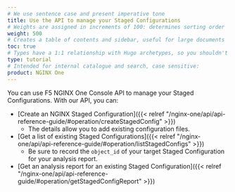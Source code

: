 ```yaml
---
# We use sentence case and present imperative tone
title: Use the API to manage your Staged Configurations
# Weights are assigned in increments of 100: determines sorting order
weight: 500
# Creates a table of contents and sidebar, useful for large documents
toc: true
# Types have a 1:1 relationship with Hugo archetypes, so you shouldn't need to change this
type: tutorial
# Intended for internal catalogue and search, case sensitive:
product: NGINX One
---
```


You can use F5 NGINX One Console API to manage your Staged Configurations. With our API, you can:

- [Create an NGINX Staged Configuration]({{< relref "/nginx-one/api/api-reference-guide/#operation/createStagedConfig" >}})
  - The details allow you to add existing configuration files.
- [Get a list of existing Staged Configurations]({{< relref "/nginx-one/api/api-reference-guide/#operation/listStagedConfigs" >}})
  - Be sure to record the `object_id` of your target Staged Configuration for your analysis report.
- [Get an analysis report for an existing Staged Configuration]({{< relref "/nginx-one/api/api-reference-guide/#operation/getStagedConfigReport" >}})
<!-- 
- [Export a Staged Configuration]({{< relref "/nginx-one/api/api-reference-guide/#operation/exportStagedConfig" >}})
  - The call sends you an archive in `tar.gz` format.
- [Bulk delete multiple Staged Configurations]({{< relref "/nginx-one/api/api-reference-guide/#operation/deleteStagedConfig" >}})
  - Be careful with this REST call. Requires the `object_id` for each instance.
-->
